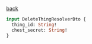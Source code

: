 [back](../../tableOfContent.md)


```graphql
input DeleteThingResolverDto {
  thing_id: String!
  chest_secret: String!
}
```
